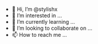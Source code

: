 - 👋 Hi, I’m @stylishx
- 👀 I’m interested in ...
- 🌱 I’m currently learning ...
- 💞️ I’m looking to collaborate on ...
- 📫 How to reach me ...

<!---
stylishx/stylishx is a ✨ special ✨ repository because its `README.md` (this file) appears on your GitHub profile.
You can click the Preview link to take a look at your changes.
--->

